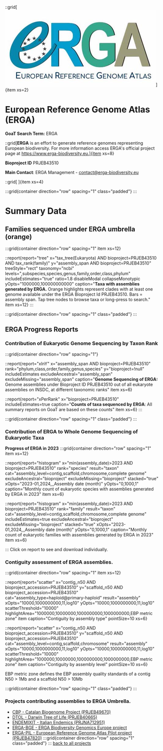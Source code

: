 
::grid[![GoaT](/static/images/ERGA_logo_rect.jpg)]{item xs=2}

# European Reference Genome Atlas (ERGA)
**GoaT Search Term:** ERGA


::grid[**ERGA** is an effort to generate reference genomes representing European biodiversity. For more information access ERGA's official project page at https://www.erga-biodiversity.eu.]{item xs=8}

**Bioproject ID** PRJEB43510

**Main Contact**: ERGA Management - contact@erga-biodiversity.eu

::grid[ ]{item xs=4}


:::grid{container direction="row" spacing="1" class="padded"}
:::

# Summary Data

## Families sequenced under ERGA umbrella (orange)

:::grid{container direction="row" spacing="1" item xs=12}

::report{report="tree" x="tax_tree(Eukaryota) AND bioproject=PRJEB43510 AND tax_rank(family)" y="assembly_span AND bioproject=PRJEB43510" treeStyle="rect" taxonomy="ncbi" levels=",subspecies,species,genus,family,order,class,phylum" includeEstimates="true" ratio=1.8 disableModal collapseMonotypic yOpts="1000000,100000000000" caption="**Taxa with assemblies generated by ERGA.** Orange highlights represent clades with at least one genome available under the ERGA Bioproject Id PRJEB43510. Bars = assembly span. Tap tree nodes to browse taxa or long-press to search." item xs=12}
:::


:::grid{container direction="row" spacing="1" class="padded"}
:::

## ERGA Progress Reports
### Contribution of Eukaryotic Genome Sequencing by Taxon Rank
:::grid{container direction="row" spacing="1"}

::report{report="xInY" x="assembly_span AND bioproject=PRJEB43510" rank="phylum,class,order,family,genus,species" y="bioproject=!null" includeEstimates excludeAncestral="assembly_span" excludeMissing="assembly_span" caption="**Genome Sequencing of ERGA:** Genome assemblies under Bioproject ID PRJEB43510 out of all eukaryote assemblies on INSDC, at different taxonomic ranks" item xs=6}

::report{report="xPerRank" x="bioproject=PRJEB43510" includeEstimates=true caption="**Counts of taxa sequenced by ERGA**: All summary reports on GoaT are based on these counts" item xs=6}
:::

:::grid{container direction="row" spacing="1" class="padded"}
:::

### Contribution of ERGA to Whole Genome Sequencing of Eukaryotic Taxa

**Progress of ERGA in 2023**
:::grid{container direction="row" spacing="1" item xs=12}

::report{report="histogram" x="min(assembly_date)>2023 AND bioproject=PRJEB43510" rank="species" result="taxon" cat="assembly_level=contig,scaffold,chromosome,complete genome" excludeAncestral="bioproject" excludeMissing="bioproject" stacked="true" xOpts="2023-01,2024,,,Assembly date (month)" yOpts="0,1000,1" caption="Monthly count of eukaryotic species with assemblies generated by ERGA in 2023" item xs=6}

::report{report="histogram" x="min(assembly_date)>2023 AND bioproject=PRJEB43510" rank="family" result="taxon" cat="assembly_level=contig,scaffold,chromosome,complete genome" includeEstimates=true excludeAncestral="bioproject" excludeMissing="bioproject" stacked="true" xOpts="2023-01,2024,,,Assembly date (month)" yOpts="0,1000,1" caption="Monthly count of eukaryotic families with assemblies generated by ERGA in 2023" item xs=6}

:::
Click on report to see and download individually.

### Contiguity assessment of ERGA assemblies. 

:::grid{container direction="row" spacing="1" item xs=12}

::report{report="scatter" x="contig_n50 AND bioproject_accession=PRJEB43510" y="scaffold_n50 AND bioproject_accession=PRJEB43510" cat="assembly_type=haploid@primary-haploid" result="assembly" xOpts="10000,1000000000,11,log10" yOpts="10000,1000000000,11,log10" scatterThreshold="10000" highlightArea="1000000,10000000,1000000000,1000000000,EBP metric zone" item caption="Contiguity by assembly type" pointSize=10 xs=6}

::report{report="scatter" x="contig_n50 AND bioproject_accession=PRJEB43510" y="scaffold_n50 AND bioproject_accession=PRJEB43510" cat="assembly_level=contig,scaffold,chromosome" result="assembly" xOpts="10000,1000000000,11,log10" yOpts="10000,1000000000,11,log10" scatterThreshold="10000" highlightArea="1000000,10000000,1000000000,1000000000,EBP metric zone" item caption="Contiguity by assembly level" pointSize=10 xs=6}

EBP metric zone defines the EBP assembly quality standards of a contig N50 > 1Mb and a scaffold N50 > 10Mb

:::grid{container direction="row" spacing="1" class="padded"}
:::

### Projects contributing assemblies to ERGA Umbrella.
- [CBP - Catalan Biogenome Project (PRJEB49670)](/projects/CBP)
- [DTOL - Darwin Tree of Life (PRJEB40665)](/projects/DTOL)
- [ENDEMIXIT - Italian Endemics (PRJNA712951)](/projects/ENDEMIXIT)
- [ERGA-BGE - ERGA Biodiversity Genomics Europe project](/projects/ERGA-BGE)
- [ERGA-PIL - European Reference Genome Atlas Pilot project (PRJEB47820)](/projects/ERGA-PIL)
:::grid{container direction="row" spacing="1" class="padded"}
:::
[back to all projects](/projects)
